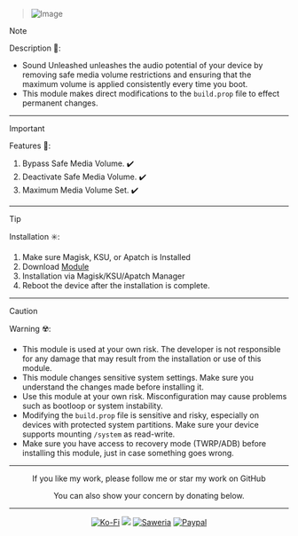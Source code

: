 > ![Image](https://github.com/user-attachments/assets/a2413521-9afb-4ccc-82b4-b3f1993b0663)

> [!NOTE]
> Description 📝:
> - Sound Unleashed unleashes the audio potential of your device by removing safe media volume restrictions and ensuring that the maximum volume is applied consistently every time you boot.
> - This module makes direct modifications to the `build.prop` file to effect permanent changes.
<hr/>

> [!IMPORTANT]
> Features 🚀:
> 1. Bypass Safe Media Volume. ✔️
> 2. Deactivate Safe Media Volume. ✔️
> 3. Maximum Media Volume Set. ✔️
<hr/>

> [!TIP]
> Installation ✳️:
> 1. Make sure Magisk, KSU, or Apatch is Installed
> 2. Download [Module](https://t.me/modulkuntul)
> 3. Installation via Magisk/KSU/Apatch Manager
> 4. Reboot the device after the installation is complete.
<hr/>

> [!CAUTION]
> Warning ☢️:
> - This module is used at your own risk. The developer is not responsible for any damage that may result from the installation or use of this module.
> - This module changes sensitive system settings. Make sure you understand the changes made before installing it.
> - Use this module at your own risk. Misconfiguration may cause problems such as bootloop or system instability.
> - Modifying the `build.prop` file is sensitive and risky, especially on devices with protected system partitions. Make sure your device supports mounting `/system` as read-write.
> - Make sure you have access to recovery mode (TWRP/ADB) before installing this module, just in case something goes wrong.
<hr/>

<div align="center">
  If you like my work, please follow me or star my work on GitHub       
 
  You can also show your concern by donating below.
<div align="center">
 </div>
<hr/>
  
[![Ko-Fi](https://img.shields.io/badge/Ko--fi-F16061?style=for-the-badge&logo=ko-fi&logoColor=white)](https://ko-fi.com/illumi666)
[![](https://img.shields.io/badge/-Trakteer-red?style=for-the-badge)](https://trakteer.id/demonica/tip)
[![Saweria](https://img.shields.io/badge/-Saweria-yellow?style=for-the-badge&logoColor=white)](https://saweria.co/DEMONICA)
[![Paypal](https://img.shields.io/badge/Paypal-blue?style=for-the-badge&logoColor=white)](https://www.paypal.com/paypalme/faniadittiya)
